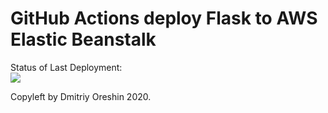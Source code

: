 # GitHub Actions deploy Flask to AWS Elastic Beanstalk




Status of Last Deployment:<br>
<img src="https://github.com/Dior84/ci-cd-to-aws2/workflows/CI-CD Elastic beanstalk_AWS/badge.svg?branch=master"><br>


Copyleft by Dmitriy Oreshin 2020.
